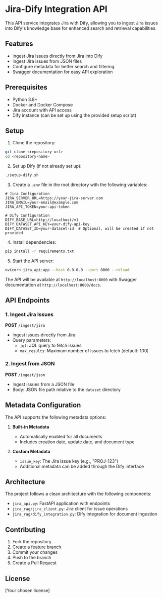 # Jira-Dify Integration API

This API service integrates Jira with Dify, allowing you to ingest Jira issues into Dify's knowledge base for enhanced search and retrieval capabilities.

## Features

- Ingest Jira issues directly from Jira into Dify
- Ingest Jira issues from JSON files
- Configure metadata for better search and filtering
- Swagger documentation for easy API exploration

## Prerequisites

- Python 3.8+
- Docker and Docker Compose
- Jira account with API access
- Dify instance (can be set up using the provided setup script)

## Setup

1. Clone the repository:
```bash
git clone <repository-url>
cd <repository-name>
```

2. Set up Dify (if not already set up):
```bash
./setup-dify.sh
```

3. Create a `.env` file in the root directory with the following variables:
```env
# Jira Configuration
JIRA_SERVER_URL=https://your-jira-server.com
JIRA_EMAIL=your-email@example.com
JIRA_API_TOKEN=your-api-token

# Dify Configuration
DIFY_BASE_URL=http://localhost/v1
DIFY_DATASET_API_KEY=your-dify-api-key
DIFY_DATASET_ID=your-dataset-id  # Optional, will be created if not provided
```

4. Install dependencies:
```bash
pip install -r requirements.txt
```

5. Start the API server:
```bash
uvicorn jira_api:app --host 0.0.0.0 --port 8000 --reload
```

The API will be available at `http://localhost:8000` with Swagger documentation at `http://localhost:8000/docs`.

## API Endpoints

### 1. Ingest Jira Issues

**POST** `/ingest/jira`
- Ingest issues directly from Jira
- Query parameters:
  - `jql`: JQL query to fetch issues
  - `max_results`: Maximum number of issues to fetch (default: 100)

### 2. Ingest from JSON

**POST** `/ingest/json`
- Ingest issues from a JSON file
- Body: JSON file path relative to the `dataset` directory

## Metadata Configuration

The API supports the following metadata options:

1. **Built-in Metadata**
   - Automatically enabled for all documents
   - Includes creation date, update date, and document type

2. **Custom Metadata**
   - `issue_key`: The Jira issue key (e.g., "PROJ-123")
   - Additional metadata can be added through the Dify interface

## Architecture

The project follows a clean architecture with the following components:

- `jira_api.py`: FastAPI application with endpoints
- `jira_rag/jira_client.py`: Jira client for issue operations
- `jira_rag/dify_integration.py`: Dify integration for document ingestion

## Contributing

1. Fork the repository
2. Create a feature branch
3. Commit your changes
4. Push to the branch
5. Create a Pull Request

## License

[Your chosen license]

